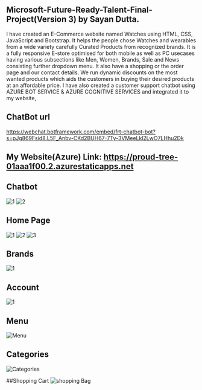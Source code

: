 ## Microsoft-Future-Ready-Talent-Final-Project(Version 3) by Sayan Dutta.
I have created an E-Commerce website named Watches using HTML, CSS, JavaScript and Bootstrap.
It helps the people chose Watches and wearables from a wide variety carefully Curated Products from recognized brands.
It is a fully responsive E-store optimised for both mobile as well as PC usecases
having various subsections like Men, Women, Brands, Sale and News consisting further dropdown menu.
It also have a shopping or the order page and our contact details. We run dynamic discounts on the most
wanted products which aids the customers in buying their desired products at an affordable price.
I have also created a customer support chatbot using AZURE BOT SERVICE & AZURE COGNITIVE SERVICES and integrated it to my website,

## ChatBot url
https://webchat.botframework.com/embed/frt-chatbot-bot?s=pJg869Fsid8.L5F_Anbv-CKd2BUH67-7Ty-3VMeeLkl2LwO7LHhu2Dk
## My Website(Azure) Link: https://proud-tree-01aaa1f00.2.azurestaticapps.net

## Chatbot
![1](https://user-images.githubusercontent.com/113238898/210061792-752c5753-48fd-4e50-813b-71c5b0619031.png)
![2](https://user-images.githubusercontent.com/113238898/210061795-8686c343-9478-4b96-9f85-acba3c9ce8c4.png)


## Home Page
![1](https://user-images.githubusercontent.com/113238898/203523986-64bff396-0351-4afe-8129-b3e6d868a31a.png)
![2](https://user-images.githubusercontent.com/113238898/203524037-9392d675-3f8c-4543-8ac2-3fc4f15cfcd2.png)
![3](https://user-images.githubusercontent.com/113238898/203524052-27cf5d05-f99e-4925-9a22-0c318f921422.png)

## Brands
![1](https://user-images.githubusercontent.com/113238898/203524224-519b39d8-8db0-4e69-8aa7-d148dc1120e4.png)

## Account
![1](https://user-images.githubusercontent.com/113238898/203524310-44542df0-2d43-4114-aca4-0e339054b855.png)

## Menu
![Menu](https://user-images.githubusercontent.com/113238898/203524671-0c71fcd3-7e5d-4992-ba7f-c9bbb1095650.png)

## Categories
![Categories](https://user-images.githubusercontent.com/113238898/203524754-e5c45a32-1cb6-43be-ab0e-25e1ab405e86.png)

##Shopping Cart
![shopping Bag](https://user-images.githubusercontent.com/113238898/203524823-6886d627-f7e2-422f-9efe-902a870543e2.png)
